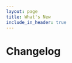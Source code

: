 ```yaml
---
layout: page
title: What's New
include_in_header: true
---
```


# Changelog

<br>
<!--
### `Latest`
# **Version 2002.24.1**
Framework updates

#### What's New
- Possibility to give me tip(s) through in-app purchases :) 
-->
